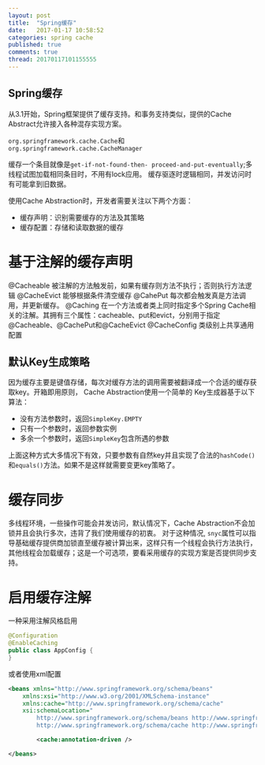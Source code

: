 ```yaml
---
layout: post
title:  "Spring缓存"
date:   2017-01-17 10:58:52
categories: spring cache
published: true
comments: true
thread: 20170117101155555
---
```

Spring缓存
---

从3.1开始，Spring框架提供了缓存支持。和事务支持类似，提供的Cache Abstract允许接入各种混存实现方案。

`org.springframework.cache.Cache`和`org.springframework.cache.CacheManager`

缓存一个条目就像是`get-if-not-found-then- proceed-and-put-eventually`;多线程试图加载相同条目时，不用有lock应用。
缓存驱逐时逻辑相同，并发访问时有可能拿到旧数据。

使用Cache Abstraction时，开发者需要关注以下两个方面：
- 缓存声明：识别需要缓存的方法及其策略
- 缓存配置：存储和读取数据的缓存


# 基于注解的缓存声明

@Cacheable 被注解的方法触发前，如果有缓存则方法不执行；否则执行方法逻辑
@CacheEvict 能够根据条件清空缓存
@CahePut 每次都会触发真是方法调用，并更新缓存。
@Caching 在一个方法或者类上同时指定多个Spring Cache相关的注解。其拥有三个属性：cacheable、put和evict，分别用于指定@Cacheable、@CachePut和@CacheEvict
@CacheConfig 类级别上共享通用配置

## 默认Key生成策略
因为缓存主要是键值存储，每次对缓存方法的调用需要被翻译成一个合适的缓存获取key。开箱即用原则， Cache Abstraction使用一个简单的 Key生成器基于以下算法：
- 没有方法参数时，返回`SimpleKey.EMPTY`
- 只有一个参数时，返回参数实例
- 多余一个参数时，返回`SimpleKey`包含所遇的参数

上面这种方式大多情况下有效，只要参数有自然key并且实现了合法的`hashCode()`和`equals()`方法。如果不是这样就需要变更key策略了。


# 缓存同步
多线程环境，一些操作可能会并发访问，默认情况下，Cache Abstraction不会加锁并且会执行多次，违背了我们使用缓存的初衷。
对于这种情况, `snyc`属性可以指导基础缓存提供商加锁直至缓存被计算出来，这样只有一个线程会执行方法执行，其他线程会加载缓存；这是一个可选项，要看采用缓存的实现方案是否提供同步支持。

# 启用缓存注解
一种采用注解风格启用

```java
@Configuration
@EnableCaching
public class AppConfig {
}
```

或者使用xml配置

```xml
<beans xmlns="http://www.springframework.org/schema/beans"
    xmlns:xsi="http://www.w3.org/2001/XMLSchema-instance"
    xmlns:cache="http://www.springframework.org/schema/cache"
    xsi:schemaLocation="
        http://www.springframework.org/schema/beans http://www.springframework.org/schema/beans/spring-beans.xsd
        http://www.springframework.org/schema/cache http://www.springframework.org/schema/cache/spring-cache.xsd">

        <cache:annotation-driven />

</beans>
```
